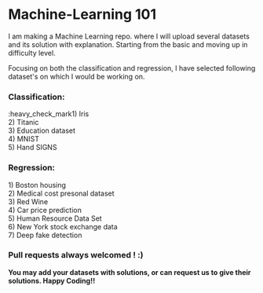 # Machine-Learning 101

I am making a Machine Learning repo. where I will upload several datasets and its solution with explanation. Starting from the basic and moving up in difficulty level.

Focusing on both the classification and regression, I have selected following dataset's on which I would be working on. 

<b><h3>Classification:</h3></b>
    	:heavy_check_mark1) Iris <br/> 
    	2) Titanic <br/>
    	3) Education dataset <br/>
    	4) MNIST <br/>
    	5) Hand SIGNS  <br/> 
<b><h3>Regression:</b></h3>
    	1) Boston housing<br/>
    	2) Medical cost presonal dataset<br/>
    	3) Red Wine<br/>
    	4) Car price prediction <br/>
    	5) Human Resource Data Set<br/>
    	6) New York stock exchange data<br/>
    	7) Deep fake detection<br/>
<b><h3>Pull requests always welcomed ! :) </h3></b>
<b>You may add your datasets with solutions, or can request us to give their solutions. Happy Coding!! </b>
